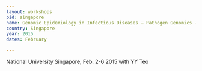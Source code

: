 ```yaml
---
layout: workshops
pid: singapore
name: Genomic Epidemiology in Infectious Diseases – Pathogen Genomics - Capacity Building Workshop in Southeast Asia
country: Singapore
year: 2015
dates: February

---
```


 National University Singapore, Feb. 2-6 2015 with YY Teo